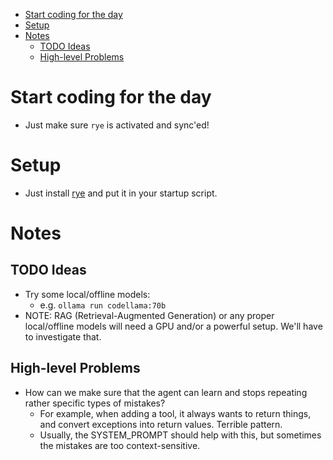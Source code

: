 - [Start coding for the day](#start-coding-for-the-day)
- [Setup](#setup)
- [Notes](#notes)
  - [TODO Ideas](#todo-ideas)
  - [High-level Problems](#high-level-problems)

# Start coding for the day

* Just make sure `rye` is activated and sync'ed!


# Setup

* Just install [rye](https://rye.astral.sh/guide/basics/) and put it in your startup script.


# Notes

## TODO Ideas

* Try some local/offline models:
  * e.g. `ollama run codellama:70b`
* NOTE: RAG (Retrieval-Augmented Generation) or any proper local/offline models will need a GPU and/or a powerful setup. We'll have to investigate that.


## High-level Problems

* How can we make sure that the agent can learn and stops repeating rather specific types of mistakes?
  * For example, when adding a tool, it always wants to return things, and convert exceptions into return values. Terrible pattern.
  * Usually, the SYSTEM_PROMPT should help with this, but sometimes the mistakes are too context-sensitive.
